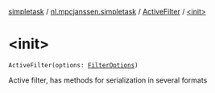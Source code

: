 [simpletask](../../index.md) / [nl.mpcjanssen.simpletask](../index.md) / [ActiveFilter](index.md) / [&lt;init&gt;](.)

# &lt;init&gt;

`ActiveFilter(options: `[`FilterOptions`](../-filter-options/index.md)`)`

Active filter, has methods for serialization in several formats


